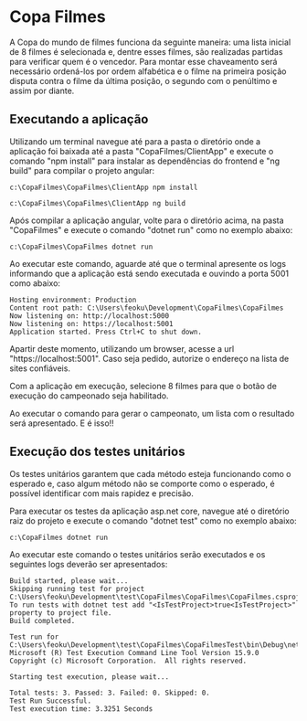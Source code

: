 # Copa Filmes
A Copa do mundo de filmes funciona da seguinte maneira: uma lista inicial de 8 filmes é
selecionada e, dentre esses filmes, são realizadas partidas para verificar quem é o vencedor.
Para montar esse chaveamento será necessário ordená-los por ordem alfabética e o filme
na primeira posição disputa contra o filme da última posição, o segundo com o penúltimo e
assim por diante. 

## Executando a aplicação
Utilizando um terminal navegue até para a pasta o diretório onde a aplicação foi baixada até a pasta "CopaFilmes/ClientApp" e execute o comando "npm install" para instalar as dependências do frontend e "ng build" para compilar o projeto angular:
```
c:\CopaFilmes\CopaFilmes\ClientApp npm install

c:\CopaFilmes\CopaFilmes\ClientApp ng build
```


Após compilar a aplicação angular, volte para o diretório acima, na pasta "CopaFilmes" e execute o comando "dotnet run" como no exemplo abaixo:
```
c:\CopaFilmes\CopaFilmes dotnet run
```
Ao executar este comando, aguarde até que o terminal apresente os logs informando que a aplicação está sendo executada e ouvindo a porta 5001 como abaixo:

```
Hosting environment: Production
Content root path: C:\Users\feoku\Development\CopaFilmes\CopaFilmes
Now listening on: http://localhost:5000
Now listening on: https://localhost:5001
Application started. Press Ctrl+C to shut down.
```

Apartir deste momento, utilizando um browser, acesse a url "https://localhost:5001". Caso seja pedido, autorize o endereço na lista de sites confiáveis. 

Com a aplicação em execução, selecione 8 filmes para que o botão de execução do campeonado seja habilitado. 

Ao executar o comando para gerar o campeonato, um lista com o resultado será apresentado. E é isso!!


## Execução dos testes unitários
Os testes unitários garantem que cada método esteja funcionando como o esperado e, caso algum método não se comporte como o esperado, é possível identificar com mais rapidez e precisão. 

Para executar os testes da aplicação asp.net core, navegue até o diretório raiz do projeto e execute o comando "dotnet test" como no exemplo abaixo:
```
c:\CopaFilmes dotnet run
```

Ao executar este comando o testes unitários serão executados e os seguintes logs deverão ser apresentados:
```
Build started, please wait...
Skipping running test for project C:\Users\feoku\Development\test\CopaFilmes\CopaFilmes\CopaFilmes.csproj. To run tests with dotnet test add "<IsTestProject>true<IsTestProject>" property to project file.
Build completed.

Test run for C:\Users\feoku\Development\test\CopaFilmes\CopaFilmesTest\bin\Debug\netcoreapp2.1\CopaFilmesTest.dll(.NETCoreApp,Version=v2.1)
Microsoft (R) Test Execution Command Line Tool Version 15.9.0
Copyright (c) Microsoft Corporation.  All rights reserved.

Starting test execution, please wait...

Total tests: 3. Passed: 3. Failed: 0. Skipped: 0.
Test Run Successful.
Test execution time: 3.3251 Seconds
```